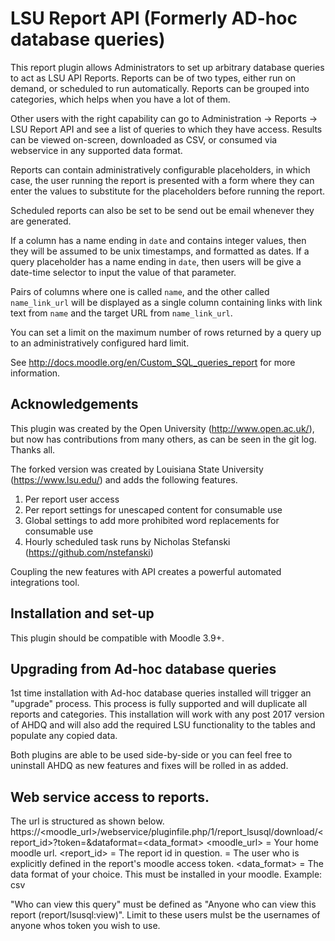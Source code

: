 # LSU Report API (Formerly AD-hoc database queries)

This report plugin allows Administrators to set up arbitrary database queries
to act as LSU API Reports. Reports can be of two types, either run on demand,
or scheduled to run automatically. Reports can be grouped into categories,
which helps when you have a lot of them.

Other users with the right capability can go to Administration -> Reports ->
LSU Report API and see a list of queries to which they have access.
Results can be viewed on-screen, downloaded as CSV, or consumed via webservice
in any supported data format.

Reports can contain administratively configurable placeholders, in which
case, the user running the report is presented with a form where they can
enter the values to substitute for the placeholders before running the report.

Scheduled reports can also be set to be send out be email whenever they are
generated.

If a column has a name ending in `date` and contains integer values, then they
will be assumed to be unix timestamps, and formatted as dates. If a query
placeholder has a name ending in `date`, then users will be give a date-time
selector to input the value of that parameter.

Pairs of columns where one is called `name`, and the other called `name_link_url`
will be displayed as a single column containing links with link text from
`name` and the target URL from `name_link_url`.

You can set a limit on the maximum number of rows returned by a query up
to an administratively configured hard limit.

See http://docs.moodle.org/en/Custom_SQL_queries_report for more information.


## Acknowledgements

This plugin was created by the Open University (http://www.open.ac.uk/), but now
has contributions from many others, as can be seen in the git log. Thanks all.

The forked version was created by Louisiana State University (https://www.lsu.edu/)
and adds the following features.
1. Per report user access
1. Per report settings for unescaped content for consumable use
1. Global settings to add more prohibited word replacements for consumable use
1. Hourly scheduled task runs by Nicholas Stefanski (https://github.com/nstefanski)

Coupling the new features with API creates a powerful automated integrations tool.


## Installation and set-up

This plugin should be compatible with Moodle 3.9+.


## Upgrading from Ad-hoc database queries

1st time installation with Ad-hoc database queries installed will trigger an "upgrade" process.
This process is fully supported and will duplicate all reports and categories. This installation
will work with any post 2017 version of AHDQ and will also add the required LSU functionality to
the tables and populate any copied data.

Both plugins are able to be used side-by-side or you can feel free to uninstall AHDQ as new features
and fixes will be rolled in as added.

## Web service access to reports.
The url is structured as shown below.
https://<moodle_url>/webservice/pluginfile.php/1/report_lsusql/download/<report_id>?token=<token>&dataformat=<data_format>
<moodle_url>  = Your home moodle url.
<report_id>   = The report id in question.
<token>       = The user who is explicitly defined in the report's moodle access token.
<data_format> = The data format of your choice. This must be installed in your moodle. Example: csv

"Who can view this query" must be defined as "Anyone who can view this report (report/lsusql:view)".
Limit to these users mulst be the usernames of anyone whos token you wish to use.
